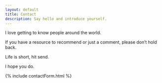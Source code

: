 ```yaml
---
layout: default
title: Contact
description: Say hello and introduce yourself.
---
```


I love getting to know people around the world.

If you have a resource to recommend or just a comment, please don’t hold back.

Life is short, hit send.

I hope you do.

{% include contactForm.html %}